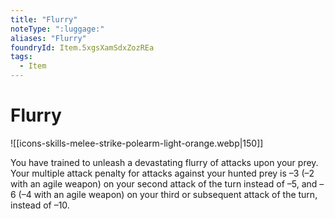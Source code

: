 ```yaml
---
title: "Flurry"
noteType: ":luggage:"
aliases: "Flurry"
foundryId: Item.5xgsXamSdxZozREa
tags:
  - Item
---
```


# Flurry
![[icons-skills-melee-strike-polearm-light-orange.webp|150]]

You have trained to unleash a devastating flurry of attacks upon your prey. Your multiple attack penalty for attacks against your hunted prey is –3 (–2 with an agile weapon) on your second attack of the turn instead of –5, and –6 (–4 with an agile weapon) on your third or subsequent attack of the turn, instead of –10.
